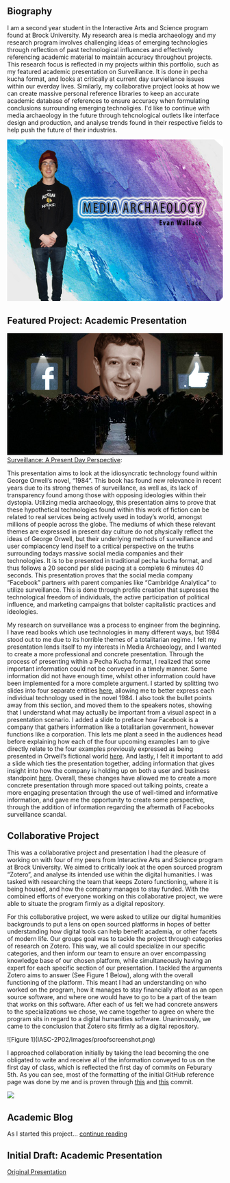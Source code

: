 ## Biography

  I am a second year student in the Interactive Arts and Science program found at Brock University. My research area is media archaeology and my research program involves challenging ideas of emerging technologies through reflection of past technological influences and effectively referencing academic material to maintain accuracy throughout projects. This research focus is reflected in my projects within this portfolio, such as my featured academic presentation on Surveillance. It is done in pecha kucha format, and looks at critically at current day surviellance issues within our everday lives. Similarly, my collaborative project looks at how we can create massive personal reference libraries to keep an accurate academic database of references to ensure accuracy when formulating conclusions surrounding emerging technoligies. I'd like to continue with media archaeology in the future through tehcnological outlets like interface design and production, and analyse trends found in their respective fields to help push the future of their industries.

![](Images/pictureforgithub.jpg)

## Featured Project: Academic Presentation

![](Images/zucc.jpg)
[Surveillance: A Present Day Perspective](https://ew12gb.github.io/IASC-2P02/reveal.js-Edited/):
  <p> This presentation aims to look at the idiosyncratic technology found within George Orwell’s novel, “1984”. This book has found new relevance in recent years due to its strong themes of surveillance, as well as, its lack of transparency found among those with opposing ideologies within their dystopia. Utilizing media archaeology, this presentation aims to prove that these hypothetical technologies found within this work of fiction can be related to real services being actively used in today’s world, amongst millions of people across the globe. The mediums of which these relevant themes are expressed in present day culture do not physically reflect the ideas of George Orwell, but their underlying methods of surveillance and user complacency lend itself to a critical perspective on the truths surrounding todays massive social media companies and their technologies. It is to be presented in traditional pecha kucha format, and thus follows a 20 second per slide pacing at a complete 6 minutes 40 seconds. This presentation proves that the social media company “Facebook” partners with parent companies like “Cambridge Analytica” to utilize surveillance. This is done through profile creation that supresses the technological freedom of individuals, the active participation of political influence, and marketing campaigns that bolster capitalistic practices and ideologies.</p>

<p>My research on surveillance was a process to engineer from the beginning. I have read books which use technologies in many different ways, but 1984 stood out to me due to its horrible themes of a totalitarian regime. I felt my presentation lends itself to my interests in Media Archaeology, and I wanted to create a more professional and concrete presentation. Through the process of presenting within a Pecha Kucha format, I realized that some important information could not be conveyed in a timely manner. Some information did not have enough time, whilst other information could have been implemented for a more complete argument. I started by splitting two slides into four separate entities <a href="https://github.com/ew12gb/IASC-2P02/commit/b028e7d3c51ac013ab9c68198c01b332481d5ca3">here</a>, allowing me to better express each individual technology used in the novel 1984. I also took the bullet points away from this section, and moved them to the speakers notes, showing that I understand what may actually be important from a visual aspect in a presentation scenario. I added a slide to preface how Facebook is a company that gathers information like a totalitarian government, however functions like a corporation. This lets me plant a seed in the audiences head before explaining how each of the four upcoming examples I am to give directly relate to the four examples previously expressed as being presented in Orwell’s fictional world <a href="https://github.com/ew12gb/IASC-2P02/commit/7ac6c223b8c18c4d0d81a58a9367b69564dc8a99">here</a>. And lastly, I felt it important to add a slide which ties the presentation together, adding information that gives insight into how the company is holding up on both a user and business standpoint <a href="https://github.com/ew12gb/IASC-2P02/commit/288dda2a063a75529b310c68c5012252b81561bf">here</a>. Overall, these changes have allowed me to create a more concrete presentation through more spaced out talking points, create a more engaging presentation through the use of well-timed and informative information, and gave me the opportunity to create some perspective, through the addition of information regarding the aftermath of Facebooks surveillance scandal.</p>


## Collaborative Project

<p>This was a collaborative project and presentation I had the pleasure of working on with four of my peers from Interactive Arts and Science program at Brock University. We aimed to critically look at the open sourced program “Zotero”, and analyse its intended use within the digital humanities. I was tasked with researching the team that keeps Zotero functioning, where it is being housed, and how the company manages to stay funded. With the combined efforts of everyone working on this collaborative project, we were able to situate the program firmly as a digital repository.</P>

<P>For this collaborative project, we were asked to utilize our digital humanities backgrounds to put a lens on open sourced platforms in hopes of better understanding how digital tools can help benefit academia, or other facets of modern life. Our groups goal was to tackle the project through categories of research on Zotero. This way, we all could specialize in our specific categories, and then inform our team to ensure an over encompassing knowledge base of our chosen platform, while simultaneously having an expert for each specific section of our presentation. I tackled the arguments Zotero aims to answer (See Figure 1 Below), along with the overall functioning of the platform. This meant I had an understanding on who worked on the program, how it manages to stay financially afloat as an open source software, and where one would have to go to be a part of the team that works on this software. After each of us felt we had concrete answers to the specializations we chose, we came together to agree on where the program sits in regard to a digital humanities software. Unanimously, we came to the conclusion that Zotero sits firmly as a digital repository.</p>
![Figure 1](IASC-2P02/Images/proofscreenshot.png)
<p>I approached collaboration initially by taking the lead becoming the one obligated to write and receive all of the information conveyed to us on the first day of class, which is reflected the first day of commits on Feburary 5th. As you can see, most of the formatting of the initial GitHub reference page was done by me and is proven through <a href="https://github.com/IascAtBrock/IASC-2P02-TeamPresentations/commit/8c3955989e4011e586ef7012d1d59bf240c3211d">this</a> and 
 <a href="https://github.com/IascAtBrock/IASC-2P02-TeamPresentations/commit/d0ca162daa8cf9d62ff52e2119d6e796eb3ac77c">this</a> commit.</p>

![](images/collaboration.jpg)

## Academic Blog

As I started this project... [continue reading](blog)

## Initial Draft: Academic Presentation

[Original Presentation](https://ew12gb.github.io/IASC-2P02/reveal.js-master/)
